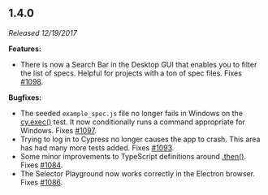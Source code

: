 ## 1.4.0

*Released 12/19/2017*

**Features:**

- There is now a Search Bar in the Desktop GUI that enables you to filter the list of specs. Helpful for projects with a ton of spec files. Fixes [#1098](https://github.com/cypress-io/cypress/issues/1098).

**Bugfixes:**

- The seeded `example_spec.js` file no longer fails in Windows on the [cy.exec()](/api/commands/exec) test. It now conditionally runs a command appropriate for Windows. Fixes [#1097](https://github.com/cypress-io/cypress/issues/1097).
- Trying to log in to Cypress no longer causes the app to crash. This area has had many more tests added. Fixes [#1093](https://github.com/cypress-io/cypress/issues/1093).
- Some minor improvements to TypeScript definitions around [.then()](/api/commands/then). Fixes [#1084](https://github.com/cypress-io/cypress/issues/1084).
- The Selector Playground now works correctly in the Electron browser. Fixes [#1086](https://github.com/cypress-io/cypress/issues/1086).


